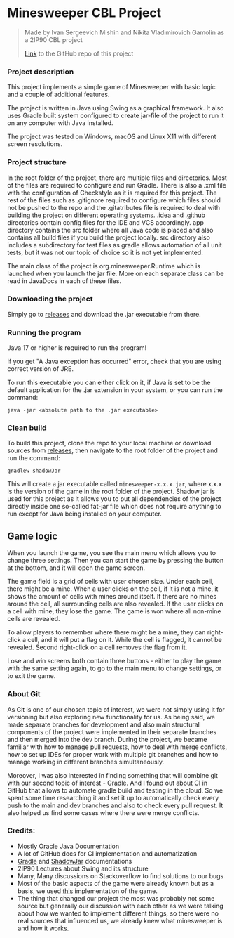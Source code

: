 # Minesweeper CBL Project
> Made by Ivan Sergeevich Mishin and Nikita Vladimirovich Gamolin as a 2IP90 CBL project
>
> [Link](https://github.com/Modgen1/CBL-project-minesweeper) to the GitHub repo of this project


### Project description
This project implements a simple game of Minesweeper with basic logic and a couple of additional features.

The project is written in Java using Swing as a graphical framework. It also uses Gradle built system configured to create jar-file of the project to run it on any computer with Java installed.

The project was tested on Windows, macOS and Linux X11 with different screen resolutions.


### Project structure
In the root folder of the project, there are multiple files and directories. Most of the files are required to configure and run Gradle. There is also a .xml file with the configuration of Checkstyle as it is required for this project. The rest of the files such as .gitignore required to configure which files should not be pushed to the repo and the .gitatributes file is required to deal with building the project on different operating systems. .idea and .github directories contain config files for the IDE and VCS accordingly. app directory contains the src folder where all Java code is placed and also contains all build files if you build the project locally. src directory also includes a subdirectory for test files as gradle allows automation of all unit tests, but it was not our topic of choice so it is not yet implemented.

The main class of the project is org.minesweeper.Runtime which is launched when you launch the jar file. More on each separate class can be read in JavaDocs in each of these files.


### Downloading the project
Simply go to [releases](https://github.com/Modgen1/CBL-project-minesweeper/releases) and download the .jar executable from there.


### Running the program
Java 17 or higher is required to run the program!

If you get "A Java exception has occurred" error, check that you are using correct version of JRE.

To run this executable you can either click on it, if Java is set to be the default application for the .jar extension in your system, or you can run the command:

`java -jar <absolute path to the .jar executable>`


### Clean build
To build this project, clone the repo to your local machine or download sources from [releases](https://github.com/Modgen1/CBL-project-minesweeper/releases), then navigate to the root folder of the project and run the command:

`gradlew shadowJar`

This will create a jar executable called `minesweeper-x.x.x.jar`, where x.x.x is the version of the game in the root folder of the project.
Shadow jar is used for this project as it allows you to put all dependencies of the project directly inside one so-called fat-jar file which does not require anything to run except for Java being installed on your computer.


## Game logic
When you launch the game, you see the main menu which allows you to change three settings. Then you can start the game by pressing the button at the bottom, and it will open the game screen.

The game field is a grid of cells with user chosen size. Under each cell, there might be a mine. When a user clicks on the cell, if it is not a mine, it shows the amount of cells with mines around itself. If there are no mines around the cell, all surrounding cells are also revealed. If the user clicks on a cell with mine, they lose the game. The game is won where all non-mine cells are revealed.

To allow players to remember where there might be a mine, they can right-click a cell, and it will put a flag on it. While the cell is flagged, it cannot be revealed. Second right-click on a cell removes the flag from it.

Lose and win screens both contain three buttons - either to play the game with the same setting again, to go to the main menu to change settings, or to exit the game.


### About Git
As Git is one of our chosen topic of interest, we were not simply using it for versioning but also exploring new functionality for us. As being said, we made separate branches for development and also main structural components of the project were implemented in their separate branches and then merged into the dev branch. During the project, we became familiar with how to manage pull requests, how to deal with merge conflicts, how to set up IDEs for proper work with multiple git branches and how to manage working in different branches simultaneously. 

Moreover, I was also interested in finding something that will combine git with our second topic of interest - Gradle. And I found out about CI in GitHub that allows to automate gradle build and testing in the cloud. So we spent some time researching it and set it up to automatically check every push to the main and dev branches and also to check every pull request. It also helped us find some cases where there were merge conflicts.


### Credits:
- Mostly Oracle Java Documentation
- A lot of GitHub docs for CI implementation and automatization
- [Gradle](https://docs.gradle.org/current/userguide/userguide.html) and [ShadowJar](https://gradleup.com/shadow/introduction/) documentations
- 2IP90 Lectures about Swing and its structure
- Many, Many discussions on Stackoverflow to find solutions to our bugs
- Most of the basic aspects of the game were already known but as a basis, we used [this](https://minesweeperonline.com/) implementation of the game.
- The thing that changed our project the most was probably not some source but generally our discussion with each other as we were talking about how we wanted to implement different things, so there were no real sources that influenced us, we already knew what minesweeper is and how it works.
